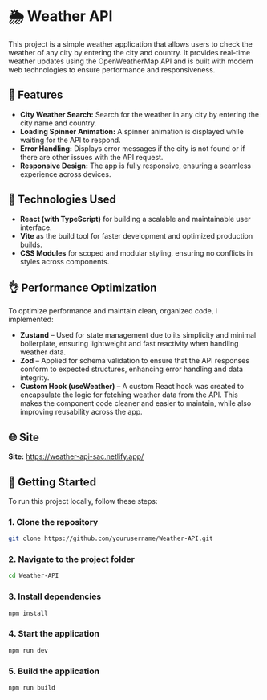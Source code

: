 # 🌦️ Weather API
This project is a simple weather application that allows users to check the weather of any city by entering the city and country. It provides real-time weather updates using the OpenWeatherMap API and is built with modern web technologies to ensure performance and responsiveness.

## :star2: Features
- **City Weather Search:** Search for the weather in any city by entering the city name and country.
- **Loading Spinner Animation:** A spinner animation is displayed while waiting for the API to respond.
- **Error Handling:** Displays error messages if the city is not found or if there are other issues with the API request.
- **Responsive Design:** The app is fully responsive, ensuring a seamless experience across devices.

## :pushpin: Technologies Used
- **React (with TypeScript)** for building a scalable and maintainable user interface.
- **Vite** as the build tool for faster development and optimized production builds.
- **CSS Modules** for scoped and modular styling, ensuring no conflicts in styles across components.

## :ok_hand: Performance Optimization

To optimize performance and maintain clean, organized code, I implemented:

- **Zustand** – Used for state management due to its simplicity and minimal boilerplate, ensuring lightweight and fast reactivity when handling weather data.
- **Zod** – Applied for schema validation to ensure that the API responses conform to expected structures, enhancing error handling and data integrity.
- **Custom Hook (useWeather)** – A custom React hook was created to encapsulate the logic for fetching weather data from the API. This makes the component code cleaner and easier to maintain, while also improving reusability across the app.

## :globe_with_meridians: Site
**Site:** https://weather-api-sac.netlify.app/

## 🚀 Getting Started

To run this project locally, follow these steps:

### 1. Clone the repository
```bash
git clone https://github.com/yourusername/Weather-API.git
```
### 2. Navigate to the project folder
```bash
cd Weather-API
```
### 3. Install dependencies
```bash
npm install
```
### 4. Start the application
```bash
npm run dev
```
### 5. Build the application
```bash
npm run build
```